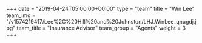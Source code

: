 +++
date = "2019-04-24T05:00:00+00:00"
type = "team"
title = "Win Lee"
team_img = "/v1574219417/Lee%2C%20Hill%20and%20Johnston/LHJ.WinLee_qnugdj.jpg"
team_title = "Insurance Advisor"
team_group = "Agents"
weight = 3
+++